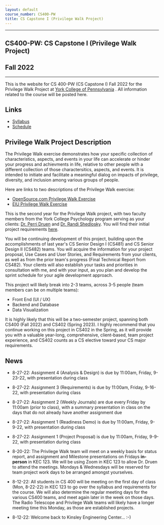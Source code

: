 ```yaml
---
layout: default
course_number: CS400-PW
title: CS Capstone I (Privilege Walk Project)
---
```


--- --- --- --- --- --- --- --- --- --- --- --- --- --- --- --- --- --- --- --- --- --- --- ---

## CS400-PW: CS Capstone I (Privilege Walk Project)

## Fall 2022

--- --- --- --- --- --- --- --- --- --- --- --- --- --- --- --- --- --- --- --- --- --- --- ---

This is the website for CS 400-PW (CS Capstone I) Fall 2022 for the Privilege Walk Project at [York College of Pennsylvania](http://www.ycp.edu) .  All information related to the course will be posted here.

## Links

* [Syllabus](syllabus.html)
* [Schedule](schedule.html)

## Privilege Walk Project Description
The Privilege Walk exercise demonstrates how your specific collection of characteristics, aspects, and events in your life can accelerate or hinder your progress and achievments in life, relative to other people with a different collection of those charactersitics, aspects, and events.  It is intended to initiate and facilitate a meaningful dialog on impacts of privilege, diversity, and inclusion among various groups of people.

Here are links to two descriptions of the Privilege Walk exercise:
  - [OpenSource.com Privilege Walk Exercise](https://opensource.com/open-organization/17/11/privilege-walk-exercise)
  - [EIU Privilege Walk Exercise](https://www.eiu.edu/eiu1111/Privilege%20Walk%20Exercise-%20Transfer%20Leadership%20Institute-%20Week%204.pdf)

This is the second year for the Privilege Walk project, with two faculty members from the York College Psychology program serving as your clients: [Dr. Perri Druen](https://www.ycp.edu/academics/school-of-behavioral-sciences-and-education/faculty/druen-perri.php) and [Dr. Randi Shedlosky](https://www.ycp.edu/academics/school-of-behavioral-sciences-and-education/faculty/shedlosky-shoemaker-randi.php).  You will find their initial project requirements [here](PrivilegeWalkApplicationDescription.pdf).

You will be continuing development of this project, building upon the accomplishments of last year's CS Senior Design I (CS481) and CS Senior Design II (CS482) teams.  You will acquire the information for your project proposal, Use Cases and User Stories, and Requirements from your clients, as well as from the prior team's progress (Final Technical Report from CS482).  Your clients will also establish your tasks and priorities in consultation with me, and with your input, as you plan and develop the sprint schedule for your agile development approach.

This project will likely break into 2-3 teams, across 3-5 people (team members can be on multiple teams):
- Front End (UI / UX)
- Backend and Database
- Data Visualization

It is highly likely that this will be a two-semester project, spanning both CS400 (Fall 2022) and CS402 (Spring 2023).  I highly recommend that you continue working on this project in CS402 in the Spring, as it will provide you with a valuable year-long, comprehensive, client-based, team project experience, and CS402 counts as a CS elective toward your CS major requirements.

## News
<!-- Commenting out News until it's needed - and the dates will change, anyway

-->

* 8-27-22: Assignment 4 (Analysis & Design) is due by 11:00am, Friday, 9-23-22, with presentation during class

* 8-27-22: Assignment 3 (Requirements) is due by 11:00am, Friday, 9-16-22, with presentation during class

* 8-27-22: Assignment 2 (Weekly Journals) are due every Friday by 11:00am (prior to class), with a summary presentation in class on the days that do not already have another assignment due

* 8-27-22: Assignment 1 (Readiness Demo) is due by 11:00am, Friday, 9-9-22, with presentation during class

* 8-27-22: Assignment 1 (Project Proposal) is due by 11:00am, Friday, 9-9-22, with presentation during class


* 8-20-22: The Privilege Walk team will meet on a weekly basis for status report, and assignment and Milestone presentations on Fridays **in-person** in KEC 123.  We will be using Zoom in KEC 123 to allow Dr. Druen to attend the meetings.  Mondays & Wednesdays will be reserved for team project work days to be arranged amongst yourselves.

* 8-12-22: All students in CS 400 will be meeting on the first day of class (Mon, 8-22-22) in KEC 123 to go over the syllabus and requirements for the course.  We will also determine the regular meeting days for the various CS400 teams, and meet again later in the week on those days.  The Radio Telescope and Privilege Walk teams will likely have a longer meeting time this Monday, as those are established projects.

* 8-12-22: Welcome back to Kinsley Engineering Center...  :-)